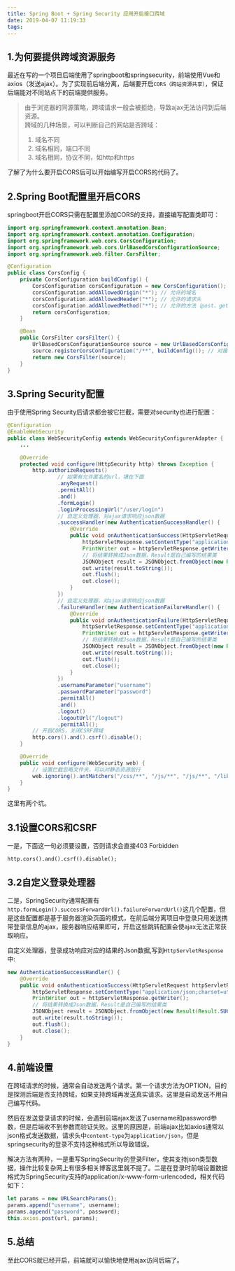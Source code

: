 ```yaml
---
title: Spring Boot + Spring Security 应用开启接口跨域
date: 2019-04-07 11:19:33
tags:
---
```




## 1.为何要提供跨域资源服务

最近在写的一个项目后端使用了springboot和springsecurity，前端使用Vue和axios（发送ajax）。为了实现前后端分离，后端要开启`CORS（跨站资源共享）`，保证后端能对不同站点下的前端提供服务。
>由于浏览器的同源策略，跨域请求一般会被拒绝，导致ajax无法访问到后端资源。  
>跨域的几种场景，可以判断自己的网站是否跨域：  
>1. 域名不同
>2. 域名相同，端口不同
>3. 域名相同，协议不同，如http和https  

了解了为什么要开启CORS后可以开始编写开启CORS的代码了。

<!-- more --> 

## 2.Spring Boot配置里开启CORS

springboot开启CORS只需在配置里添加CORS的支持，直接编写配置类即可：
```Java
import org.springframework.context.annotation.Bean;
import org.springframework.context.annotation.Configuration;
import org.springframework.web.cors.CorsConfiguration;
import org.springframework.web.cors.UrlBasedCorsConfigurationSource;
import org.springframework.web.filter.CorsFilter;

@Configuration
public class CorsConfig {
    private CorsConfiguration buildConfig() {
        CorsConfiguration corsConfiguration = new CorsConfiguration();
        corsConfiguration.addAllowedOrigin("*"); // 允许的域名
        corsConfiguration.addAllowedHeader("*"); // 允许的请求头
        corsConfiguration.addAllowedMethod("*"); // 允许的方法（post、get等）
        return corsConfiguration;
    }

    @Bean
    public CorsFilter corsFilter() {
        UrlBasedCorsConfigurationSource source = new UrlBasedCorsConfigurationSource();
        source.registerCorsConfiguration("/**", buildConfig()); // 对接口配置跨域设置
        return new CorsFilter(source);
    }
}
```
## 3.Spring Security配置

由于使用Spring Security后请求都会被它拦截，需要对security也进行配置：
```java
@Configuration
@EnableWebSecurity
public class WebSecurityConfig extends WebSecurityConfigurerAdapter {
    ...

    @Override
    protected void configure(HttpSecurity http) throws Exception {
        http.authorizeRequests()
                // 如果有允许匿名的url，填在下面
                .anyRequest()
                .permitAll()
                .and()
                .formLogin()
                .loginProcessingUrl("/user/login")
                // 自定义处理器，对ajax请求响应json数据
                .successHandler(new AuthenticationSuccessHandler() {
                    @Override
                    public void onAuthenticationSuccess(HttpServletRequest httpServletRequest, HttpServletResponse httpServletResponse, Authentication authentication) throws IOException, ServletException {
                        httpServletResponse.setContentType("application/json;charset=utf-8");
                        PrintWriter out = httpServletResponse.getWriter();
                        // 将结果转换成Json数据，Result是自己编写的结果类
                        JSONObject result = JSONObject.fromObject(new Result(Result.SUCCESS, "登录成功！"));
                        out.write(result.toString());
                        out.flush();
                        out.close();
                    }
                })
                // 自定义处理器，对ajax请求响应json数据
                .failureHandler(new AuthenticationFailureHandler() {
                    @Override
                    public void onAuthenticationFailure(HttpServletRequest httpServletRequest, HttpServletResponse httpServletResponse, AuthenticationException e) throws IOException, ServletException {
                        httpServletResponse.setContentType("application/json;charset=utf-8");
                        PrintWriter out = httpServletResponse.getWriter();
                        // 将结果转换成Json数据，Result是自己编写的结果类
                        JSONObject result = JSONObject.fromObject(new Result(Result.ERROR, "登录失败！"));
                        out.write(result.toString());
                        out.flush();
                        out.close();
                    }
                })
                .usernameParameter("username")
                .passwordParameter("password")
                .permitAll()
                .and()
                .logout()
                .logoutUrl("/logout")
                .permitAll();
        // 开启CORS，关闭CSRF跨域
        http.cors().and().csrf().disable();
    }

    @Override
    public void configure(WebSecurity web) {
        // 设置拦截忽略文件夹，可以对静态资源放行
        web.ignoring().antMatchers("/css/**", "/js/**", "/js/**", "/lib/**", "/upload/**");
    }
}
```
这里有两个坑。
## 3.1设置CORS和CSRF
一是，下面这一句必须要设置，否则请求会直接403 Forbidden
```
http.cors().and().csrf().disable();
```
## 3.2自定义登录处理器

二是，SpringSecurity通常配置有`http.formLogin().successForwardUrl().failureForwardUrl()`这几个配置，但是这些配置都是基于服务器渲染页面的模式，在前后端分离项目中登录只用发送携带登录信息的ajax，服务器响应结果即可，开启这些跳转配置会使ajax无法正常获取响应。  

自定义处理器，登录成功响应对应的结果的Json数据,写到`HttpServletResponse`中:
```java
new AuthenticationSuccessHandler() {
    @Override
    public void onAuthenticationSuccess(HttpServletRequest httpServletRequest, HttpServletResponse httpServletResponse, Authentication authentication) throws IOException, ServletException {
        httpServletResponse.setContentType("application/json;charset=utf-8");
        PrintWriter out = httpServletResponse.getWriter();
        // 将结果转换成Json数据，Result是自己编写的结果类
        JSONObject result = JSONObject.fromObject(new Result(Result.SUCCESS, "登录成功！"));
        out.write(result.toString());
        out.flush();
        out.close();
    }
}
```

## 4.前端设置
在跨域请求的时候，通常会自动发送两个请求。第一个请求方法为OPTION，目的是探测后端是否支持跨域，如果支持跨域再发送真实请求。这里是自动发送不用自己编写代码。  

然后在发送登录请求的时候，会遇到前端ajax发送了username和password参数，但是后端收不到参数而验证失败。这里的原因是，前端ajax比如axios通常以json格式发送数据，请求头中`content-type`为`application/json`，但是springsecurity的登录不支持这种格式所以导致错误。  

解决方法有两种，一是重写SpringSecurity的登录Filter，使其支持json类型数据，操作比较复杂网上有很多相关博客这里就不提了。二是在登录时前端设置数据格式为SpringSecurity支持的application/x-www-form-urlencoded，相关代码如下：
```javascript
let params = new URLSearchParams();
params.append("username", username);
params.append("password", password);
this.axios.post(url, params);
```
## 5.总结
至此CORS就已经开启，前端就可以愉快地使用ajax访问后端了。